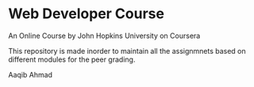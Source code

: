 # Web Developer Course
An Online Course by John Hopkins University on Coursera

This repository is made inorder to maintain all the assignmnets based on different modules for the peer grading. 

Aaqib Ahmad
